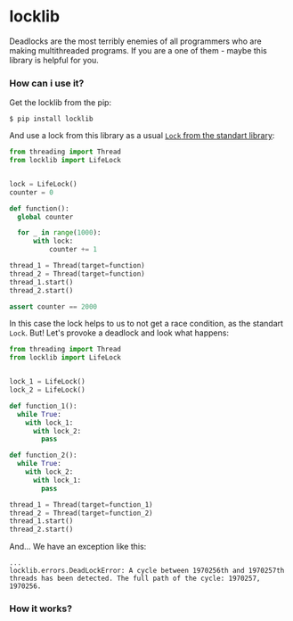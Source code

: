 # locklib


Deadlocks are the most terribly enemies of all programmers who are making multithreaded programs. If you are a one of them - maybe this library is helpful for you.

### How can i use it?

Get the locklib from the pip:

```
$ pip install locklib
```

And use a lock from this library as a usual [```Lock``` from the standart library](https://docs.python.org/3/library/threading.html#lock-objects):

```python
from threading import Thread
from locklib import LifeLock


lock = LifeLock()
counter = 0

def function():
  global counter

  for _ in range(1000):
      with lock:
          counter += 1

thread_1 = Thread(target=function)
thread_2 = Thread(target=function)
thread_1.start()
thread_2.start()

assert counter == 2000
```

In this case the lock helps to us to not get a race condition, as the standart ```Lock```. But! Let's provoke a deadlock and look what happens:

```python
from threading import Thread
from locklib import LifeLock


lock_1 = LifeLock()
lock_2 = LifeLock()

def function_1():
  while True:
    with lock_1:
      with lock_2:
        pass

def function_2():
  while True:
    with lock_2:
      with lock_1:
        pass

thread_1 = Thread(target=function_1)
thread_2 = Thread(target=function_2)
thread_1.start()
thread_2.start()
```

And... We have an exception like this:

```
...
locklib.errors.DeadLockError: A cycle between 1970256th and 1970257th threads has been detected. The full path of the cycle: 1970257, 1970256.
```

### How it works?
